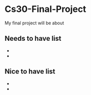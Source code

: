 # Cs30-Final-Project

My final project will be about 


## Needs to have list
-
-

## Nice to have list
-
-
